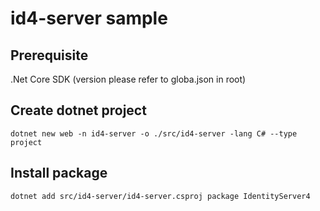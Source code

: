 # id4-server sample

## Prerequisite

.Net Core SDK (version please refer to globa.json in root)

## Create dotnet project

`dotnet new web -n id4-server -o ./src/id4-server -lang C# --type project`

## Install package

`dotnet add src/id4-server/id4-server.csproj package IdentityServer4`

